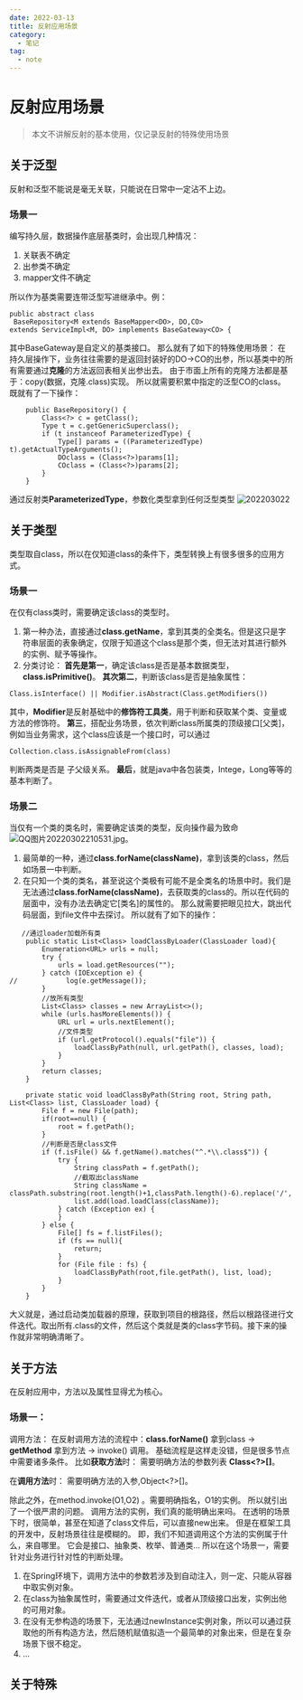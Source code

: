 ```yaml
---
date: 2022-03-13
title: 反射应用场景
category: 
  - 笔记
tag:
  - note
---
```

# 反射应用场景
>本文不讲解反射的基本使用，仅记录反射的特殊使用场景

## 关于泛型
反射和泛型不能说是毫无关联，只能说在日常中一定沾不上边。
### 场景一
编写持久层，数据操作底层基类时，会出现几种情况：
1. 关联表不确定
2. 出参类不确定
3. mapper文件不确定

所以作为基类需要连带泛型写进继承中。例：

```
public abstract class
 BaseRepository<M extends BaseMapper<DO>, DO,CO> 
extends ServiceImpl<M, DO> implements BaseGateway<CO> {
```
其中BaseGateway是自定义的基类接口。
那么就有了如下的特殊使用场景：
在持久层操作下，业务往往需要的是返回封装好的DO->CO的出参，所以基类中的所有需要通过**克隆**的方法返回表相关出参出去。
由于市面上所有的克隆方法都是基于：copy(数据，克隆.class)实现。
所以就需要积累中指定的泛型CO的class。
既就有了一下操作：
```
    public BaseRepository() {
        Class<?> c = getClass();
        Type t = c.getGenericSuperclass();
        if (t instanceof ParameterizedType) {
            Type[] params = ((ParameterizedType) t).getActualTypeArguments();
            DOclass = (Class<?>)params[1];
            COclass = (Class<?>)params[2];
        }
    }
```
通过反射类**ParameterizedType**，参数化类型拿到任何泛型类型
![202203022](https://leyunone-img.oss-cn-hangzhou.aliyuncs.com/image/2022-03-13/QQ图片20220302210528.gif)

## 关于类型
类型取自class，所以在仅知道class的条件下，类型转换上有很多很多的应用方式。
### 场景一
在仅有class类时，需要确定该class的类型时。
1. 第一种办法，直接通过**class.getName**，拿到其类的全类名。但是这只是字符串层面的表象确定，仅限于知道这个class是那个类，但无法对其进行额外的实例、赋予等操作。
2. 分类讨论：
**首先是第一**，确定该class是否是基本数据类型，**class.isPrimitive()**。
**其次第二**，判断该class是否是抽象属性：
```
Class.isInterface() || Modifier.isAbstract(Class.getModifiers())
```
其中，**Modifier**是反射基础中的**修饰符工具类**，用于判断和获取某个类、变量或方法的修饰符。
**第三**，搭配业务场景，依次判断class所属类的顶级接口[父类]，例如当业务需求，这个class应该是一个接口时，可以通过
```
Collection.class.isAssignableFrom(class)
```
判断两类是否是 子父级关系。
**最后**，就是java中各包装类，Intege，Long等等的基本判断了。
### 场景二
当仅有一个类的类名时，需要确定该类的类型，反向操作最为致命![QQ图片20220302210531.jpg](https://leyunone-img.oss-cn-hangzhou.aliyuncs.com/image/2022-03-13/QQ图片20220302210531.jpg)。
1. 最简单的一种，通过**class.forName(className)**，拿到该类的class，然后如场景一中判断。
2. 在只知一个类的类名，甚至说这个类极有可能不是全类名的场景中时。我们是无法通过**class.forName(className)**，去获取类的class的。所以在代码的层面中，没有办法去确定它[类名]的属性的。
那么就需要把眼见拉大，跳出代码层面，到file文件中去探讨。
所以就有了如下的操作：
```
   //通过loader加载所有类
    public static List<Class> loadClassByLoader(ClassLoader load){
        Enumeration<URL> urls = null;
        try {
            urls = load.getResources("");
        } catch (IOException e) {
//            log(e.getMessage());
        }
        //放所有类型
        List<Class> classes = new ArrayList<>();
        while (urls.hasMoreElements()) {
            URL url = urls.nextElement();
            //文件类型
            if (url.getProtocol().equals("file")) {
                loadClassByPath(null, url.getPath(), classes, load);
            }
        }
        return classes;
    }

    private static void loadClassByPath(String root, String path, List<Class> list, ClassLoader load) {
        File f = new File(path);
        if(root==null) {
            root = f.getPath();
        }
        //判断是否是class文件
        if (f.isFile() && f.getName().matches("^.*\\.class$")) {
            try {
                String classPath = f.getPath();
                //截取出className 
                String className = classPath.substring(root.length()+1,classPath.length()-6).replace('/','.').replace('\\','.');
                list.add(load.loadClass(className));
            } catch (Exception ex) {
            }
        } else {
            File[] fs = f.listFiles();
            if (fs == null){
                return;
            }
            for (File file : fs) {
                loadClassByPath(root,file.getPath(), list, load);
            }
        }
    }
```
大义就是，通过启动类加载器的原理，获取到项目的根路径，然后以根路径进行文件迭代。取出所有.class的文件，然后这个类就是类的class字节码。接下来的操作就非常明确清晰了。
## 关于方法
在反射应用中，方法以及属性显得尤为核心。
### 场景一：
调用方法：
在反射调用方法的流程中：**class.forName()** 拿到class -> **getMethod** 拿到方法 -> invoke() 调用。
基础流程是这样走没错，但是很多节点中需要诸多条件。
比如**获取方法**时：
需要明确方法的参数列表 **Class<?>[]**。

在**调用方法**时：
需要明确方法的入参,Object<?>[]。

除此之外，在method.invoke(O1,O2) 。需要明确指名，O1的实例。
所以就引出了一个很严肃的问题。
调用方法的实例，我们真的能明确出来吗。
在透明的场景下时，很简单，甚至在知道了class文件后，可以直接new出来。
但是在框架工具的开发中，反射场景往往是模糊的。
即，我们不知道调用这个方法的实例属于什么，来自哪里。
它会是接口、抽象类、枚举、普通类...
所以在这个场景一，需要针对业务进行针对性的判断处理。
1. 在Spring环境下，调用方法中的参数若涉及到自动注入，则一定、只能从容器中取实例对象。
2. 在class为抽象属性时，需要通过文件迭代，或者从顶级接口出发，实例出他的可用对象。
3. 在没有无参构造的场景下，无法通过newInstance实例对象，所以可以通过获取他的所有构造方法，然后随机赋值拟造一个最简单的对象出来，但是在复杂场景下很不稳定。
4. ...

## 关于特殊


